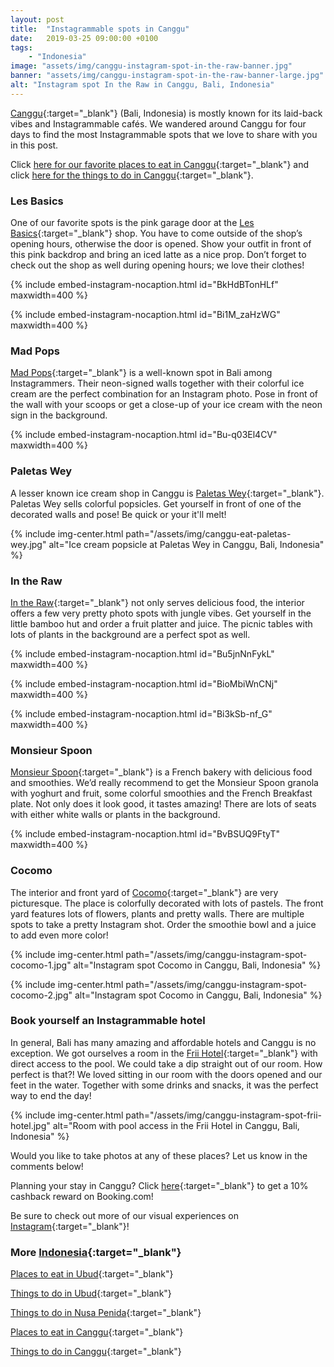 ```yaml
---
layout: post
title:  "Instagrammable spots in Canggu"
date:   2019-03-25 09:00:00 +0100
tags:
    - "Indonesia"
image: "assets/img/canggu-instagram-spot-in-the-raw-banner.jpg"
banner: "assets/img/canggu-instagram-spot-in-the-raw-banner-large.jpg"
alt: "Instagram spot In the Raw in Canggu, Bali, Indonesia"
---
```

 
[Canggu][canggu]{:target="_blank"} (Bali, Indonesia) is mostly known for its laid-back vibes and Instagrammable cafés. We wandered around Canggu for four days to find the most Instagrammable spots that we love to share with you in this post.
 
Click [here for our favorite places to eat in Canggu][eat canggu]{:target="_blank"} and click [here for the things to do in Canggu][things canggu]{:target="_blank"}.
 
### Les Basics
 
One of our favorite spots is the pink garage door at the [Les Basics][les basics]{:target="_blank"} shop. You have to come outside of the shop’s opening hours, otherwise the door is opened. Show your outfit in front of this pink backdrop and bring an iced latte as a nice prop. Don’t forget to check out the shop as well during opening hours; we love their clothes!

{% include embed-instagram-nocaption.html id="BkHdBTonHLf" maxwidth=400 %}

{% include embed-instagram-nocaption.html id="Bi1M_zaHzWG" maxwidth=400 %}
 
### Mad Pops
 
[Mad Pops][mad pops]{:target="_blank"} is a well-known spot in Bali among Instagrammers. Their neon-signed walls together with their colorful ice cream are the perfect combination for an Instagram photo. Pose in front of the wall with your scoops or get a close-up of your ice cream with the neon sign in the background.

{% include embed-instagram-nocaption.html id="Bu-q03El4CV" maxwidth=400 %}
 
### Paletas Wey
 
A lesser known ice cream shop in Canggu is [Paletas Wey][paletas wey]{:target="_blank"}. Paletas Wey sells colorful popsicles. Get yourself in front of one of the decorated walls and pose! Be quick or your it'll melt!

{% include img-center.html path="/assets/img/canggu-eat-paletas-wey.jpg" alt="Ice cream popsicle at Paletas Wey in Canggu, Bali, Indonesia" %}
 
### In the Raw
 
[In the Raw][in the raw]{:target="_blank"} not only serves delicious food, the interior offers a few very pretty photo spots with jungle vibes. Get yourself in the little bamboo hut and order a fruit platter and juice. The picnic tables with lots of plants in the background are a perfect spot as well.

{% include embed-instagram-nocaption.html id="Bu5jnNnFykL" maxwidth=400 %}

{% include embed-instagram-nocaption.html id="BioMbiWnCNj" maxwidth=400 %}

{% include embed-instagram-nocaption.html id="Bi3kSb-nf_G" maxwidth=400 %}

### Monsieur Spoon
 
[Monsieur Spoon][monsieur spoon]{:target="_blank"} is a French bakery with delicious food and smoothies. We’d really recommend to get the Monsieur Spoon granola with yoghurt and fruit, some colorful smoothies and the French Breakfast plate. Not only does it look good, it tastes amazing! There are lots of seats with either white walls or plants in the background.

{% include embed-instagram-nocaption.html id="BvBSUQ9FtyT" maxwidth=400 %}
 
### Cocomo
 
The interior and front yard of [Cocomo][cocomo]{:target="_blank"} are very picturesque. The place is colorfully decorated with lots of pastels. The front yard features lots of flowers, plants and pretty walls. There are multiple spots to take a pretty Instagram shot. Order the smoothie bowl and a juice to add even more color!

{% include img-center.html path="/assets/img/canggu-instagram-spot-cocomo-1.jpg" alt="Instagram spot Cocomo in Canggu, Bali, Indonesia" %}
 
{% include img-center.html path="/assets/img/canggu-instagram-spot-cocomo-2.jpg" alt="Instagram spot Cocomo in Canggu, Bali, Indonesia" %}
 
### Book yourself an Instagrammable hotel
 
In general, Bali has many amazing and affordable hotels and Canggu is no  exception. We got ourselves a room in the [Frii Hotel][frii hotel]{:target="_blank"} with direct access to the pool. We could take a dip straight out of our room. How perfect is that?! We loved sitting in our room with the doors opened and our feet in the water. Together with some drinks and snacks, it was the perfect way to end the day!

{% include img-center.html path="/assets/img/canggu-instagram-spot-frii-hotel.jpg" alt="Room with pool access in the Frii Hotel in Canggu, Bali, Indonesia" %}
 
Would you like to take photos at any of these places? Let us know in the comments below!

Planning your stay in Canggu? Click [here][booking.com]{:target="_blank"} to get a 10% cashback reward on Booking.com! 

Be sure to check out more of our visual experiences on [Instagram][instagram]{:target="_blank"}!

### More [Indonesia][indonesia]{:target="_blank"}

[Places to eat in Ubud][ubud eat]{:target="_blank"}

[Things to do in Ubud][things ubud]{:target="_blank"}

[Things to do in Nusa Penida][things nusa penida]{:target="_blank"}

[Places to eat in Canggu][eat canggu]{:target="_blank"}

[Things to do in Canggu][things canggu]{:target="_blank"}

[instagram]: https://instagram.com/kipamojo 
[booking.com]: https://www.booking.com/s/35_6/joshsn24

[indonesia]: https://kipamojo.world/tags.html#indonesia
[ubud eat]: https://kipamojo.world/2019/01/28/Places-to-eat-in-Ubud-Bali.html
[things ubud]: https://kipamojo.world/2019/02/04/Things-to-do-in-Ubud-Bali.html
[things nusa penida]: https://kipamojo.world/2019/02/11/Things-to-do-in-Nusa-Penida.html
[eat canggu]: https://kipamojo.world/2019/03/11/Places-to-eat-in-Canggu.html
[things canggu]: https://kipamojo.world/2019/03/18/Things-to-do-in-Canggu.html

[canggu]: https://goo.gl/maps/QAhshGXzYWy
[les basics]: https://goo.gl/maps/xDAbygstXmD2
[mad pops]: https://goo.gl/maps/2HMyNdR2nZz
[paletas wey]: https://goo.gl/maps/ko3KoDtcTvR2
[in the raw]: https://goo.gl/maps/1WEMtKN6YpH2
[monsieur spoon]: https://goo.gl/maps/3TcaNhUXnXm
[cocomo]: https://goo.gl/maps/xekSgUddPe22
[frii hotel]: https://goo.gl/maps/mfhQTgW1weo
 

